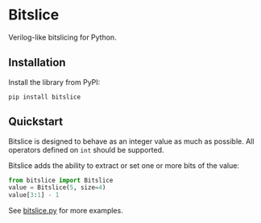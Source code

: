 # Bitslice

Verilog-like bitslicing for Python.

## Installation

Install the library from PyPI:
~~~
pip install bitslice
~~~

## Quickstart
Bitslice is designed to behave as an integer value as much as possible.
All operators defined on `int` should be supported.

Bitslice adds the ability to extract or set one or more bits of the value:

~~~ python
from bitslice import Bitslice
value = Bitslice(5, size=4)
value[3:1] - 1
~~~

See [bitslice.py](https://github.com/zegervdv/bitslice/bitslice/bitslice.py) for more examples.
